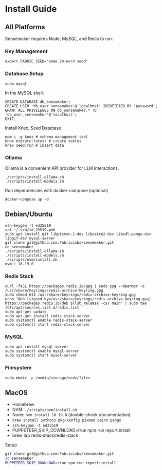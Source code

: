 # Install Guide
## All Platforms
Sensemaker requires Node, MySQL, and Redis to run.

### Key Management
```
export FABRIC_SEED="some 24-word seed"
```

### Database Setup
```
sudo mysql
```

In the MySQL shell:
```
CREATE DATABASE db_sensemaker;
CREATE USER 'db_user_sensemaker'@'localhost' IDENTIFIED BY 'password';
GRANT ALL PRIVILEGES ON db_sensemaker.* TO 'db_user_sensemaker'@'localhost';
EXIT;
```

Install Knex, Seed Database
```
npm i -g knex # schema management tool
knex migrate:latest # create tables
knex seed:run # insert data
```

### Ollama
Ollama is a convenient API provider for LLM interactions.

```
./scripts/install-ollama.sh
./scripts/install-models.sh
```

Run dependencies with docker-compose (optional)
```
docker-compose up -d
```

## Debian/Ubuntu
```
ssh-keygen -t ed25519
cat ~/.ssh/id_25519.pub
sudo apt install git libpixman-1-dev libcairo2-dev libsdl-pango-dev libgif-dev mysql-server
git clone git@github.com:FabricLabs/sensemaker.git
cd sensemaker
./scripts/install-ollama.sh
./scripts/install-models.sh
./scripts/nvm/install.sh
nvm i 18.19.0
```

### Redis Stack
```
curl -fsSL https://packages.redis.io/gpg | sudo gpg --dearmor -o /usr/share/keyrings/redis-archive-keyring.gpg
sudo chmod 644 /usr/share/keyrings/redis-archive-keyring.gpg
echo "deb [signed-by=/usr/share/keyrings/redis-archive-keyring.gpg] https://packages.redis.io/deb $(lsb_release -cs) main" | sudo tee /etc/apt/sources.list.d/redis.list
sudo apt-get update
sudo apt-get install redis-stack-server
sudo systemctl enable redis-stack-server
sudo systemctl start redis-stack-server
```

### MySQL
```
sudo apt install mysql-server
sudo systemctl enable mysql-server
sudo systemctl start mysql-server
```

### Filesystem
```
sudo mkdir -p /media/storage/node/files
```

## MacOS
- Homebrew
- NVM: `./scripts/nvm/install.sh`
- Node: `nvm install 18.19.0` (double-check documentation)
- `brew install python3 pkg-config pixman cairo pango`
- `ssh-keygen -t ed25519`
- PUPPETEER_SKIP_DOWNLOAD=true npm run report:install
- brew tap redis-stack/redis-stack

Setup
```bash
git clone git@github.com:FabricLabs/sensemaker.git
cd sensemaker
PUPPETEER_SKIP_DOWNLOAD=true npm run report:install
```
